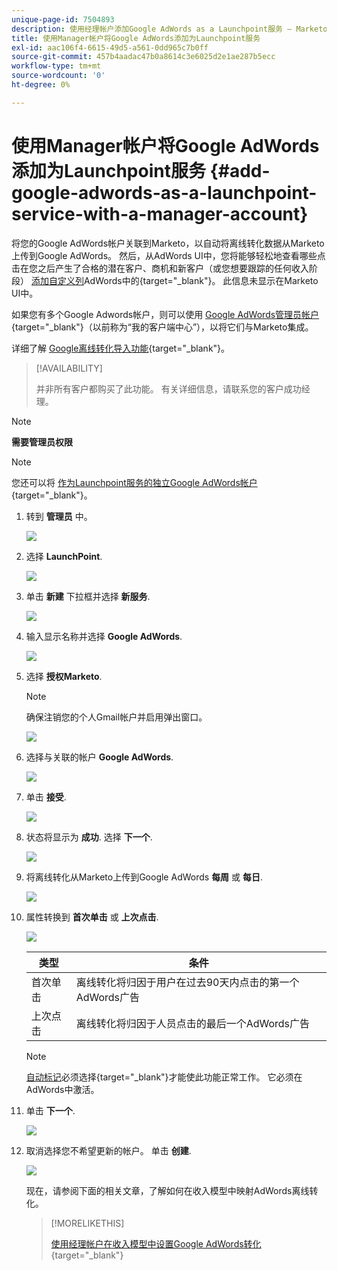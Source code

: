 ```yaml
---
unique-page-id: 7504893
description: 使用经理帐户添加Google AdWords as a Launchpoint服务 — Marketo文档 — 产品文档
title: 使用Manager帐户将Google AdWords添加为Launchpoint服务
exl-id: aac106f4-6615-49d5-a561-0dd965c7b0ff
source-git-commit: 457b4aadac47b0a8614c3e6025d2e1ae287b5ecc
workflow-type: tm+mt
source-wordcount: '0'
ht-degree: 0%

---
```


# 使用Manager帐户将Google AdWords添加为Launchpoint服务 {#add-google-adwords-as-a-launchpoint-service-with-a-manager-account}

将您的Google AdWords帐户关联到Marketo，以自动将离线转化数据从Marketo上传到Google AdWords。 然后，从AdWords UI中，您将能够轻松地查看哪些点击在您之后产生了合格的潜在客户、商机和新客户（或您想要跟踪的任何收入阶段）  [添加自定义列](https://support.google.com/adwords/answer/3073556)AdWords中的{target=&quot;_blank&quot;}。 此信息未显示在Marketo UI中。

如果您有多个Google Adwords帐户，则可以使用 [Google AdWords管理员帐户](https://www.google.com/adwords/manager-accounts/){target=&quot;_blank&quot;}（以前称为“我的客户端中心”），以将它们与Marketo集成。

详细了解 [Google离线转化导入功能](https://support.google.com/adwords/answer/2998031?hl=en){target=&quot;_blank&quot;}。

>[!AVAILABILITY]
>
>并非所有客户都购买了此功能。 有关详细信息，请联系您的客户成功经理。

>[!NOTE]
>
>**需要管理员权限**

>[!NOTE]
>
>您还可以将 [作为Launchpoint服务的独立Google AdWords帐户](/help/marketo/product-docs/administration/additional-integrations/add-google-adwords-as-a-launchpoint-service.md){target=&quot;_blank&quot;}。

1. 转到 **管理员** 中。

   ![](assets/add-google-adwords-as-a-launchpoint-service-with-a-manager-1.png)

1. 选择 **LaunchPoint**.

   ![](assets/add-google-adwords-as-a-launchpoint-service-with-a-manager-2.png)

1. 单击 **新建** 下拉框并选择 **新服务**.

   ![](assets/add-google-adwords-as-a-launchpoint-service-with-a-manager-3.png)

1. 输入显示名称并选择 **Google AdWords**.

   ![](assets/add-google-adwords-as-a-launchpoint-service-with-a-manager-4.png)

1. 选择 **授权Marketo**.

   >[!NOTE]
   >
   >确保注销您的个人Gmail帐户并启用弹出窗口。

   ![](assets/add-google-adwords-as-a-launchpoint-service-with-a-manager-5.png)

1. 选择与关联的帐户 **Google AdWords**.

   ![](assets/add-google-adwords-as-a-launchpoint-service-with-a-manager-6.png)

1. 单击 **接受**.

   ![](assets/add-google-adwords-as-a-launchpoint-service-with-a-manager-7.png)

1. 状态将显示为 **成功**. 选择 **下一个**.

   ![](assets/add-google-adwords-as-a-launchpoint-service-with-a-manager-8.png)

1. 将离线转化从Marketo上传到Google AdWords **每周** 或 **每日**.

   ![](assets/add-google-adwords-as-a-launchpoint-service-with-a-manager-9.png)

1. 属性转换到 **首次单击** 或 **上次点击**.

   ![](assets/add-google-adwords-as-a-launchpoint-service-with-a-manager-10.png)

   | 类型 | 条件 |
   |---|---|
   | 首次单击 | 离线转化将归因于用户在过去90天内点击的第一个AdWords广告 |
   | 上次点击 | 离线转化将归因于人员点击的最后一个AdWords广告 |

   >[!NOTE]
   >
   >[自动标记](https://support.google.com/adwords/answer/1752125?hl=en)必须选择{target=&quot;_blank&quot;}才能使此功能正常工作。 它必须在AdWords中激活。

1. 单击 **下一个**.

   ![](assets/add-google-adwords-as-a-launchpoint-service-with-a-manager-11.png)

1. 取消选择您不希望更新的帐户。 单击 **创建**.

   ![](assets/add-google-adwords-as-a-launchpoint-service-with-a-manager-12.png)

   现在，请参阅下面的相关文章，了解如何在收入模型中映射AdWords离线转化。

   >[!MORELIKETHIS]
   >
   >[使用经理帐户在收入模型中设置Google AdWords转化](/help/marketo/product-docs/reporting/revenue-cycle-analytics/revenue-cycle-models/set-google-adwords-conversions-in-the-revenue-model-with-a-manager-account.md){target=&quot;_blank&quot;}
